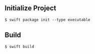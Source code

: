 
## Initialize Project

```
$ swift package init --type executable
```

## Build

```
$ swift build
```
